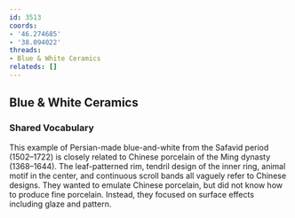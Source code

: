 ```yaml
---
id: 3513
coords:
- '46.274685'
- '38.094022'
threads:
- Blue & White Ceramics
relateds: []
---
```


## Blue & White Ceramics

### Shared Vocabulary

This example of Persian-made blue-and-white from the Safavid period (1502–1722) is closely related to Chinese porcelain of the Ming dynasty (1368–1644). The leaf-patterned rim, tendril design of the inner ring, animal motif in the center, and continuous scroll bands all vaguely refer to Chinese designs. They wanted to emulate Chinese porcelain, but did not know how to produce fine porcelain. Instead, they focused on surface effects including glaze and pattern. 
